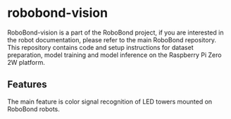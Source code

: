 # robobond-vision
RoboBond-vision is a part of the RoboBond project, if you are interested in the robot documentation, please refer to the main RoboBond repository.
This repository contains code and setup instructions for dataset preparation, model training and model inference on the Raspberry Pi Zero 2W platform. 

## Features

The main feature is color signal recognition of LED towers mounted on RoboBond robots.



